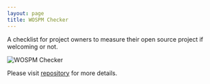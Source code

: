 ```yaml
---
layout: page
title: WOSPM Checker
---
```


A checklist for project owners to measure their open source project if welcoming or not. 

![WOSPM Checker](https://wospm.info/assets/img/wospm_checker.png "Checker Tool Sample Execution")

Please visit [repository](https://github.com/WOSPM/checker) for more details.
